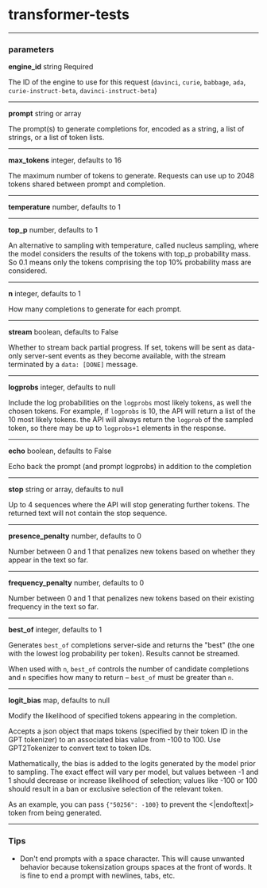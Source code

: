 # transformer-tests
---
### parameters

**engine_id** string Required

The ID of the engine to use for this request (`davinci`, `curie`, `babbage`, `ada`, `curie-instruct-beta`, `davinci-instruct-beta`)

---
**prompt** string or array

The prompt(s) to generate completions for, encoded as a string, a list of strings, or a list of token lists.

---
**max_tokens** integer, defaults to 16

The maximum number of tokens to generate. Requests can use up to 2048 tokens shared between prompt and completion.

---
**temperature** number, defaults to 1

---
**top_p** number, defaults to 1

An alternative to sampling with temperature, called nucleus sampling, where the model considers the results of the tokens with top_p probability mass. So 0.1 means only the tokens comprising the top 10% probability mass are considered.

---
**n** integer, defaults to 1

How many completions to generate for each prompt.

---
**stream** boolean, defaults to False

Whether to stream back partial progress. If set, tokens will be sent as data-only server-sent events as they become available, with the stream terminated by a `data: [DONE]` message.

---
**logprobs** integer, defaults to null

Include the log probabilities on the `logprobs` most likely tokens, as well the chosen tokens. For example, if `logprobs` is 10, the API will return a list of the 10 most likely tokens. the API will always return the `logprob` of the sampled token, so there may be up to `logprobs+1` elements in the response.

---
**echo** boolean, defaults to False

Echo back the prompt (and prompt logprobs) in addition to the completion

---
**stop** string or array, defaults to null

Up to 4 sequences where the API will stop generating further tokens. The returned text will not contain the stop sequence.

---
**presence_penalty** number, defaults to 0

Number between 0 and 1 that penalizes new tokens based on whether they appear in the text so far. 

---
**frequency_penalty** number, defaults to 0

Number between 0 and 1 that penalizes new tokens based on their existing frequency in the text so far.

---
**best_of** integer, defaults to 1

Generates `best_of` completions server-side and returns the "best" (the one with the lowest log probability per token). Results cannot be streamed.

When used with `n`, `best_of` controls the number of candidate completions and `n` specifies how many to return – `best_of` must be greater than `n`.

---
**logit_bias** map, defaults to null

Modify the likelihood of specified tokens appearing in the completion.

Accepts a json object that maps tokens (specified by their token ID in the GPT tokenizer) to an associated bias value from -100 to 100. 
Use GPT2Tokenizer to convert text to token IDs. 

Mathematically, the bias is added to the logits generated by the model prior to sampling. The exact effect will vary per model, but values between -1 and 1 should decrease or increase likelihood of selection; values like -100 or 100 should result in a ban or exclusive selection of the relevant token.

As an example, you can pass `{"50256": -100}` to prevent the <|endoftext|> token from being generated.

---
### Tips

* Don't end prompts with a space character. This will cause unwanted behavior because tokensization groups spaces at the front of words. It is fine to end a prompt with newlines, tabs, etc.